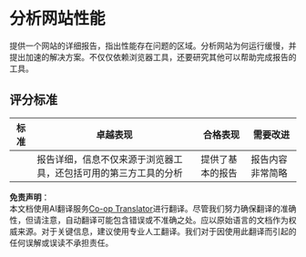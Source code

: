 <!--
CO_OP_TRANSLATOR_METADATA:
{
  "original_hash": "fc09b0fb314a5ab0507ba99216e6a843",
  "translation_date": "2025-08-23T23:47:38+00:00",
  "source_file": "5-browser-extension/3-background-tasks-and-performance/assignment.md",
  "language_code": "zh"
}
-->
# 分析网站性能

提供一个网站的详细报告，指出性能存在问题的区域。分析网站为何运行缓慢，并提出加速的解决方案。不仅仅依赖浏览器工具，还要研究其他可以帮助完成报告的工具。

## 评分标准

| 标准     | 卓越表现                                                                                                   | 合格表现                   | 需要改进                     |
| -------- | ---------------------------------------------------------------------------------------------------------- | -------------------------- | ---------------------------- |
|          | 报告详细，信息不仅来源于浏览器工具，还包括可用的第三方工具的分析                                           | 提供了基本的报告           | 报告内容非常简略             |

**免责声明**：  
本文档使用AI翻译服务[Co-op Translator](https://github.com/Azure/co-op-translator)进行翻译。尽管我们努力确保翻译的准确性，但请注意，自动翻译可能包含错误或不准确之处。应以原始语言的文档作为权威来源。对于关键信息，建议使用专业人工翻译。我们对于因使用此翻译而引起的任何误解或误读不承担责任。
